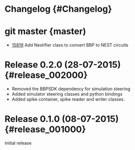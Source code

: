 Changelog {#Changelog}
=========

# git master {master)

* [15819](http://bbpcode.epfl.ch/code/#/c/15819)
  Add Nestifier class to convert BBP to NEST circuits

# Release 0.2.0 (28-07-2015) {#release_002000}

* Removed the BBPSDK dependency for simulation steering
* Added simulator steering classes and python bindings
* Added spike container, spike reader and writer classes.

# Release 0.1.0 (08-07-2015) {#release_001000}

Initial release
